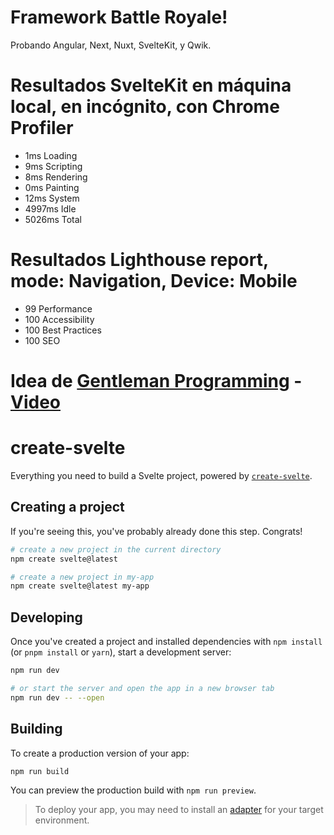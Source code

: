 # Framework Battle Royale!

Probando Angular, Next, Nuxt, SvelteKit, y Qwik.

# Resultados SvelteKit en máquina local, en incógnito, con Chrome Profiler

- 1ms Loading
- 9ms Scripting
- 8ms Rendering
- 0ms Painting
- 12ms System
- 4997ms Idle
- 5026ms Total

# Resultados Lighthouse report, mode: Navigation, Device: Mobile

- 99 Performance
- 100 Accessibility
- 100 Best Practices
- 100 SEO

# Idea de [Gentleman Programming](https://github.com/Gentleman-Programming) - [Video](https://www.youtube.com/watch?v=D6D7QWTDeoQ)

# create-svelte

Everything you need to build a Svelte project, powered by [`create-svelte`](https://github.com/sveltejs/kit/tree/master/packages/create-svelte).

## Creating a project

If you're seeing this, you've probably already done this step. Congrats!

```bash
# create a new project in the current directory
npm create svelte@latest

# create a new project in my-app
npm create svelte@latest my-app
```

## Developing

Once you've created a project and installed dependencies with `npm install` (or `pnpm install` or `yarn`), start a development server:

```bash
npm run dev

# or start the server and open the app in a new browser tab
npm run dev -- --open
```

## Building

To create a production version of your app:

```bash
npm run build
```

You can preview the production build with `npm run preview`.

> To deploy your app, you may need to install an [adapter](https://kit.svelte.dev/docs/adapters) for your target environment.
